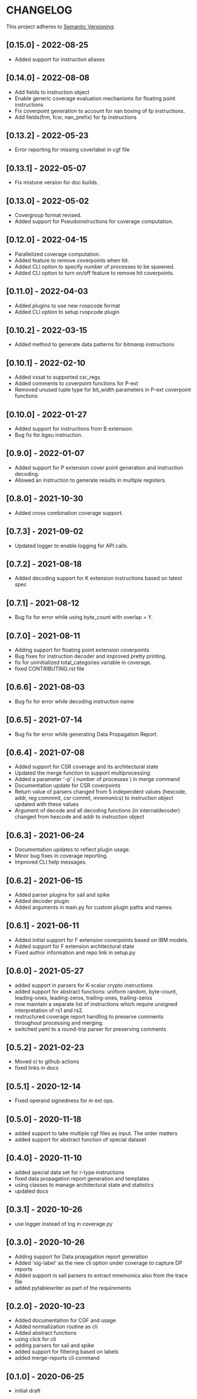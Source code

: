 # CHANGELOG

This project adheres to [Semantic Versioning](https://semver.org/spec/v2.0.0.html).

## [0.15.0] - 2022-08-25
- Added support for instruction aliases

## [0.14.0] - 2022-08-08
- Add fields to instruction object
- Enable generic coverage evaluation mechanisms for floating point instructions
- Fix coverpoint generation to account for nan boxing of fp instructions.
- Add fields(frm, fcsr, nan_prefix) for fp instructions

## [0.13.2] - 2022-05-23
- Error reporting for missing coverlabel in cgf file

## [0.13.1] - 2022-05-07
- Fix mistune version for doc builds.

## [0.13.0] - 2022-05-02
- Covergroup format revised.
- Added support for Pseudoinstructions for coverage computation.

## [0.12.0] - 2022-04-15
- Parallelized coverage computation.
- Added feature to remove coverpoints when hit.
- Added CLI option to specify number of processes to be spawned.
- Added CLI option to turn on/off feature to remove hit coverpoints.

## [0.11.0] - 2022-04-03
- Added plugins to use new rvopcode format
- Added CLI option to setup rvopcode plugin

## [0.10.2] - 2022-03-15
- Added method to generate data patterns for bitmanip instructions

## [0.10.1] - 2022-02-10
- Added vxsat to supported csr_regs
- Added comments to coverpoint functions for P-ext
- Removed unused tuple type for bit_width parameters in P-ext coverpoint functions

## [0.10.0] - 2022-01-27
- Added support for instructions from B extension.
- Bug fix for bgeu instruction.

## [0.9.0] - 2022-01-07
- Added support for P extension cover point generation and instruction decoding.
- Allowed an instruction to generate results in multiple registers.

## [0.8.0] - 2021-10-30
- Added cross combination coverage support.

## [0.7.3] - 2021-09-02
- Updated logger to enable logging for API calls.

## [0.7.2] - 2021-08-18
- Added decoding support for K extension instructions based on latest spec

## [0.7.1] - 2021-08-12
- Bug fix for error while using byte_count with overlap = Y.

## [0.7.0] - 2021-08-11
- Adding support for floating point extension coverpoints
- Bug fixes for instruction decoder and improved pretty printing.
- fix for uninitialized total_categories variable in coverage.
- fixed CONTRIBUTING.rst file

## [0.6.6] - 2021-08-03
- Bug fix for error while decoding instruction name

## [0.6.5] - 2021-07-14
- Bug fix for error while generating Data Propagation Report.

## [0.6.4] - 2021-07-08
- Added support for CSR coverage and its architectural state
- Updated the merge function to support multiprocessing 
- Added a parameter '-p' ( number of processes ) in merge command 
- Documentation update for CSR coverpoints
- Return value of parsers changed from 5 independent values (hexcode, addr, reg commmit, csr commit, mnemonics) to instruction object updated with these values
- Argument of decode and all decoding functions (in internaldecoder) changed from hexcode and addr to instruction object

## [0.6.3] - 2021-06-24
- Documentation updates to reflect plugin usage.
- Minor bug fixes in coverage reporting.
- Improved CLI help messages.

## [0.6.2] - 2021-06-15
- Added parser plugins for sail and spike 
- Added decoder plugin
- Added arguments in main.py for custom plugin paths and names.

## [0.6.1] - 2021-06-11
- Added initial support for F extension coverpoints based on IBM models.
- Added support for F extension architectural state
- Fixed author information and repo link in setup.py

## [0.6.0] - 2021-05-27
- added support in parsers for K-scalar crypto instructions
- added support for abstract functions: uniform random, byte-count, leading-ones, leading-zeros,
  trailing-ones, trailing-zeros
- now maintain a separate list of instructions which require unsigned interpretation of rs1 and rs2.
- restructured coverage report handling to preserve comments throughout processing and merging.
- switched yaml to a round-trip parser for preserving comments

## [0.5.2] - 2021-02-23
- Moved ci to github actions
- fixed links in docs

## [0.5.1] - 2020-12-14
- Fixed operand signedness for m ext ops.

## [0.5.0] - 2020-11-18
- added support to take multiple cgf files as input. The order matters
- added support for abstract function of special dataset 

## [0.4.0] - 2020-11-10
- added special data set for r-type instructions
- fixed data propagation report generation and templates
- using classes to manage architectural state and statistics
- updated docs

## [0.3.1] - 2020-10-26
  - use logger instead of log in coverage.py


## [0.3.0] - 2020-10-26
- Adding support for Data propagation report generation
- Added 'sig-label' as the new cli option under coverage to capture DP reports
- Added support in sail parsers to extract mnemonics also from the trace file
- added pytablewriter as part of the requirements

## [0.2.0] - 2020-10-23
- Added documentation for CGF and usage
- Added normalization routine as cli
- Added abstract functions
- using click for cli
- adding parsers for sail and spike
- added support for filtering based on labels
- added merge-reports cli command


## [0.1.0] - 2020-06-25
- initial draft
